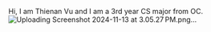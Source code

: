 Hi, I am Thienan Vu and I am a 3rd year CS major from OC.
![Uploading Screenshot 2024-11-13 at 3.05.27 PM.png…]()
